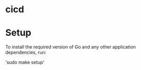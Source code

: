 # cicd

# Setup

To install the required version of Go and any other application dependencies, run:

'sudo make setup'

